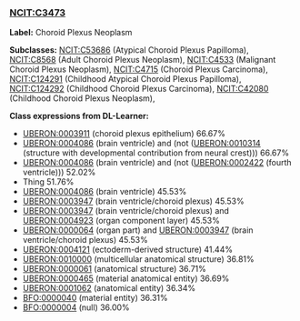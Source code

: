 
### [NCIT:C3473](http://purl.obolibrary.org/obo/NCIT_C3473)
**Label:** Choroid Plexus Neoplasm

**Subclasses:** [NCIT:C53686](http://purl.obolibrary.org/obo/NCIT_C53686) (Atypical Choroid Plexus Papilloma), [NCIT:C8568](http://purl.obolibrary.org/obo/NCIT_C8568) (Adult Choroid Plexus Neoplasm), [NCIT:C4533](http://purl.obolibrary.org/obo/NCIT_C4533) (Malignant Choroid Plexus Neoplasm), [NCIT:C4715](http://purl.obolibrary.org/obo/NCIT_C4715) (Choroid Plexus Carcinoma), [NCIT:C124291](http://purl.obolibrary.org/obo/NCIT_C124291) (Childhood Atypical Choroid Plexus Papilloma), [NCIT:C124292](http://purl.obolibrary.org/obo/NCIT_C124292) (Childhood Choroid Plexus Carcinoma), [NCIT:C42080](http://purl.obolibrary.org/obo/NCIT_C42080) (Childhood Choroid Plexus Neoplasm), 

**Class expressions from DL-Learner:**

- [UBERON:0003911](http://purl.obolibrary.org/obo/UBERON_0003911) (choroid plexus epithelium) 66.67%
- [UBERON:0004086](http://purl.obolibrary.org/obo/UBERON_0004086) (brain ventricle) and (not ([UBERON:0010314](http://purl.obolibrary.org/obo/UBERON_0010314) (structure with developmental contribution from neural crest))) 66.67%
- [UBERON:0004086](http://purl.obolibrary.org/obo/UBERON_0004086) (brain ventricle) and (not ([UBERON:0002422](http://purl.obolibrary.org/obo/UBERON_0002422) (fourth ventricle))) 52.02%
- Thing 51.76%
- [UBERON:0004086](http://purl.obolibrary.org/obo/UBERON_0004086) (brain ventricle) 45.53%
- [UBERON:0003947](http://purl.obolibrary.org/obo/UBERON_0003947) (brain ventricle/choroid plexus) 45.53%
- [UBERON:0003947](http://purl.obolibrary.org/obo/UBERON_0003947) (brain ventricle/choroid plexus) and [UBERON:0004923](http://purl.obolibrary.org/obo/UBERON_0004923) (organ component layer) 45.53%
- [UBERON:0000064](http://purl.obolibrary.org/obo/UBERON_0000064) (organ part) and [UBERON:0003947](http://purl.obolibrary.org/obo/UBERON_0003947) (brain ventricle/choroid plexus) 45.53%
- [UBERON:0004121](http://purl.obolibrary.org/obo/UBERON_0004121) (ectoderm-derived structure) 41.44%
- [UBERON:0010000](http://purl.obolibrary.org/obo/UBERON_0010000) (multicellular anatomical structure) 36.81%
- [UBERON:0000061](http://purl.obolibrary.org/obo/UBERON_0000061) (anatomical structure) 36.71%
- [UBERON:0000465](http://purl.obolibrary.org/obo/UBERON_0000465) (material anatomical entity) 36.69%
- [UBERON:0001062](http://purl.obolibrary.org/obo/UBERON_0001062) (anatomical entity) 36.34%
- [BFO:0000040](http://purl.obolibrary.org/obo/BFO_0000040) (material entity) 36.31%
- [BFO:0000004](http://purl.obolibrary.org/obo/BFO_0000004) (null) 36.00%


